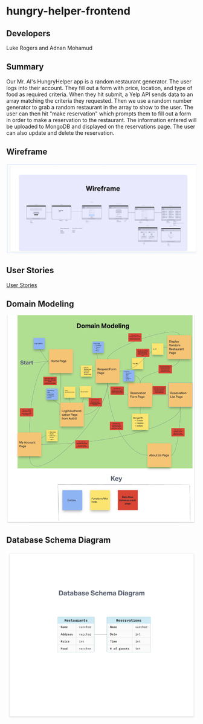 # hungry-helper-frontend

## Developers

Luke Rogers and Adnan Mohamud

## Summary

Our Mr. Al's HungryHelper app is a random restaurant generator. The user logs into their account. They fill out a form with price, location, and type of food as required criteria. When they hit submit, a Yelp API sends data to an array matching the criteria they requested. Then we use a random number generator to grab a random restaurant in the array to show to the user. The user can then hit "make reservation" which prompts them to fill out a form in order to make a reservation to the restaurant. The information entered will be uploaded to MongoDB and displayed on the reservations page. The user can also update and delete the reservation.

## Wireframe

![Wireframe](wireframe.png)

## User Stories

[User Stories](https://trello.com/b/zU4V8E6k/hungryhelper)

## Domain Modeling

![Domain Model](domain-model.png)

## Database Schema Diagram

![Database Schema Diagram](database-schema-diagram.png)
